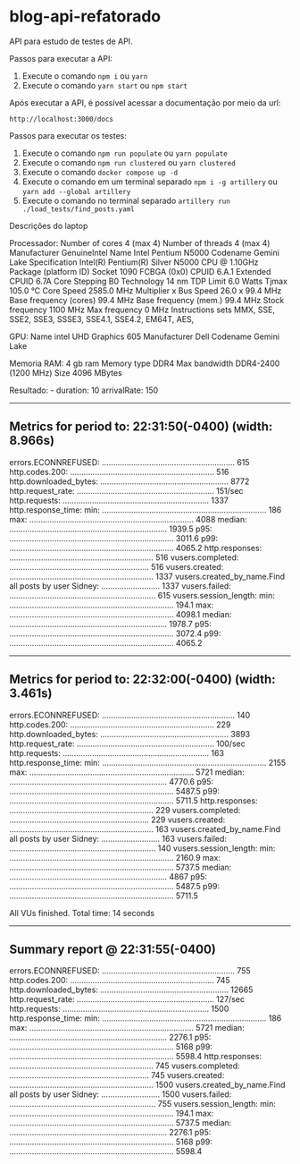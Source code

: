 # blog-api-refatorado

API para estudo de testes de API.

Passos para executar a API:

1. Execute o comando `npm i` ou `yarn`
2. Execute o comando `yarn start` ou `npm start`

Após executar a API, é possível acessar a documentação por meio da url:

```
http://localhost:3000/docs
```

Passos para executar os testes:

1. Execute o comando `npm run populate` ou `yarn populate`
2. Execute o comando `npm run clustered` ou `yarn clustered`
3. Execute o comando `docker compose up -d`
4. Execute o comando em um terminal separado `npm i -g artillery` ou `yarn add --global artillery`
5. Execute o comando no terminal separado `artillery run ./load_tests/find_posts.yaml`


Descrições do laptop

Processador:
	Number of cores		4 (max 4)
	Number of threads	4 (max 4)
	Manufacturer		GenuineIntel
	Name			Intel Pentium N5000
	Codename		Gemini Lake
	Specification		Intel(R) Pentium(R) Silver N5000 CPU @ 1.10GHz
	Package (platform ID)	Socket 1090 FCBGA (0x0)
	CPUID			6.A.1
	Extended CPUID		6.7A
	Core Stepping		B0
	Technology		14 nm
	TDP Limit		6.0 Watts
	Tjmax			105.0 °C
	Core Speed		2585.0 MHz
	Multiplier x Bus Speed	26.0 x 99.4 MHz
	Base frequency (cores)	99.4 MHz
	Base frequency (mem.)	99.4 MHz
	Stock frequency		1100 MHz
	Max frequency		0 MHz
	Instructions sets	MMX, SSE, SSE2, SSE3, SSSE3, SSE4.1, SSE4.2, EM64T, AES,

GPU:
    Name intel      UHD Graphics 605
    Manufacturer    Dell
    Codename		Gemini Lake

Memoria RAM:
    4 gb ram
    Memory type		DDR4
    Max bandwidth		DDR4-2400 (1200 MHz)
    Size			4096 MBytes

Resultado:
    - duration: 10
      arrivalRate: 150

--------------------------------------
Metrics for period to: 22:31:50(-0400) (width: 8.966s)
--------------------------------------

errors.ECONNREFUSED: ........................................................... 615
http.codes.200: ................................................................ 516
http.downloaded_bytes: ......................................................... 8772
http.request_rate: ............................................................. 151/sec
http.requests: ................................................................. 1337
http.response_time:
  min: ......................................................................... 186
  max: ......................................................................... 4088
  median: ...................................................................... 1939.5
  p95: ......................................................................... 3011.6
  p99: ......................................................................... 4065.2
http.responses: ................................................................ 516
vusers.completed: .............................................................. 516
vusers.created: ................................................................ 1337
vusers.created_by_name.Find all posts by user Sidney: .......................... 1337
vusers.failed: ................................................................. 615
vusers.session_length:
  min: ......................................................................... 194.1
  max: ......................................................................... 4098.1
  median: ...................................................................... 1978.7
  p95: ......................................................................... 3072.4
  p99: ......................................................................... 4065.2


--------------------------------------
Metrics for period to: 22:32:00(-0400) (width: 3.461s)
--------------------------------------

errors.ECONNREFUSED: ........................................................... 140
http.codes.200: ................................................................ 229
http.downloaded_bytes: ......................................................... 3893
http.request_rate: ............................................................. 100/sec
http.requests: ................................................................. 163
http.response_time:
  min: ......................................................................... 2155
  max: ......................................................................... 5721
  median: ...................................................................... 4770.6
  p95: ......................................................................... 5487.5
  p99: ......................................................................... 5711.5
http.responses: ................................................................ 229
vusers.completed: .............................................................. 229
vusers.created: ................................................................ 163
vusers.created_by_name.Find all posts by user Sidney: .......................... 163
vusers.failed: ................................................................. 140
vusers.session_length:
  min: ......................................................................... 2160.9
  max: ......................................................................... 5737.5
  median: ...................................................................... 4867
  p95: ......................................................................... 5487.5
  p99: ......................................................................... 5711.5


All VUs finished. Total time: 14 seconds

--------------------------------
Summary report @ 22:31:55(-0400)
--------------------------------

errors.ECONNREFUSED: ........................................................... 755
http.codes.200: ................................................................ 745
http.downloaded_bytes: ......................................................... 12665
http.request_rate: ............................................................. 127/sec
http.requests: ................................................................. 1500
http.response_time:
  min: ......................................................................... 186
  max: ......................................................................... 5721
  median: ...................................................................... 2276.1
  p95: ......................................................................... 5168
  p99: ......................................................................... 5598.4
http.responses: ................................................................ 745
vusers.completed: .............................................................. 745
vusers.created: ................................................................ 1500
vusers.created_by_name.Find all posts by user Sidney: .......................... 1500
vusers.failed: ................................................................. 755
vusers.session_length:
  min: ......................................................................... 194.1
  max: ......................................................................... 5737.5
  median: ...................................................................... 2276.1
  p95: ......................................................................... 5168
  p99: ......................................................................... 5598.4